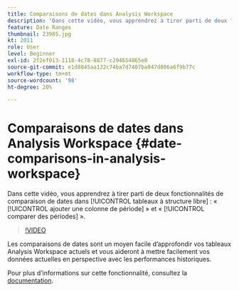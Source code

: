 ```yaml
---
title: Comparaisons de dates dans Analysis Workspace
description: 'Dans cette vidéo, vous apprendrez à tirer parti de deux fonctionnalités de comparaison de dates dans les tableaux à structure libre : « Ajouter une colonne de période » et « Comparer des périodes ».'
feature: Date Ranges
thumbnail: 23985.jpg
kt: 2011
role: User
level: Beginner
exl-id: 2f2ef013-1118-4c78-8877-c294654865e0
source-git-commit: e1d8845aa132c74ba7d7407ba947d806a6f9b77c
workflow-type: tm+mt
source-wordcount: '98'
ht-degree: 20%

---
```


# Comparaisons de dates dans Analysis Workspace {#date-comparisons-in-analysis-workspace}

Dans cette vidéo, vous apprendrez à tirer parti de deux fonctionnalités de comparaison de dates dans [!UICONTROL tableaux à structure libre] : « [!UICONTROL ajouter une colonne de période] » et « [!UICONTROL comparer des périodes] ».

>[!VIDEO](https://video.tv.adobe.com/v/327426/?quality=12&learn=on&captions=fre_fr)

Les comparaisons de dates sont un moyen facile d’approfondir vos tableaux Analysis Workspace actuels et vous aideront à mettre facilement vos données actuelles en perspective avec les performances historiques.

Pour plus dʼinformations sur cette fonctionnalité, consultez la [documentation](https://experienceleague.adobe.com/fr/docs/analytics/analyze/analysis-workspace/components/calendar-date-ranges/time-comparison).
